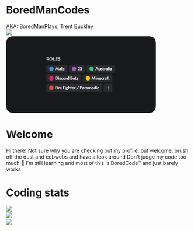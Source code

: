 # BoredManCodes
AKA: BoredManPlays, Trent Buckley <br>
<a href="#">
  <img src="https://lanyard.cnrad.dev/api/324504908013240330?hideBadges=true"/>
</a>
<br>
<a href="#">
  <img src="https://raw.githubusercontent.com/BoredManCodes/BoredManCodes/main/roles-rounded.png"/>
</a>
# Welcome
Hi there!
Not sure why you are checking out my profile, but welcome, brush off the dust and cobwebs and have a look around
Don't judge my code too much 🙏 I'm still learning and most of this is BoredCode™ and just barely works
<br>
# Coding stats
<a href="#">
  <img src="https://stats-boredmancodes.vercel.app/api?username=BoredManCodes&hide=stars&show_icons=true&count_private=true"  align="left"/>
</a>
<br>
<a href="#">
  <img src="https://stats-boredmancodes.vercel.app/api/wakatime?username=BoredManCodes"  align="left"/>
</a>
<br>
<a href="#">
  <img src="https://stats-boredmancodes.vercel.app/api/top-langs/?username=BoredManCodes&langs_count=3"  align="center"/>
</a>
